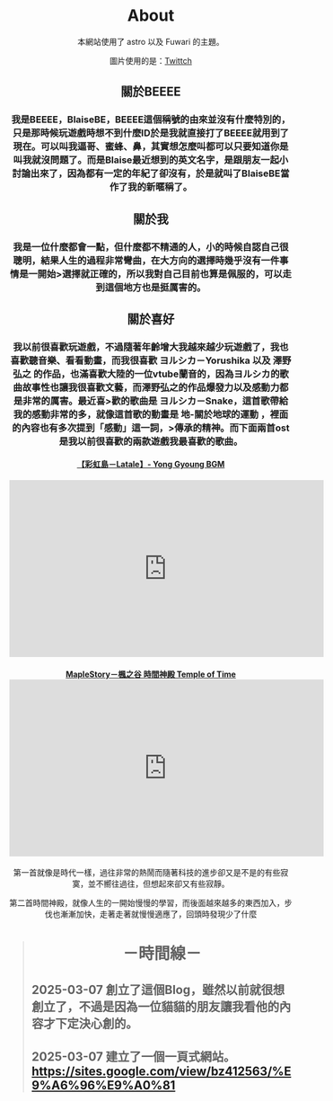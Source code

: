 # <center>About</center>

<center> 本網站使用了 astro 以及 Fuwari 的主題。

圖片使用的是：[Twittch](https://x.com/nullexception5/status/1751184703745593762)

## 關於BEEEE

### 我是BEEEE，BlaiseBE，BEEEE這個稱號的由來並沒有什麼特別的，只是那時候玩遊戲時想不到什麼ID於是我就直接打了BEEEE就用到了現在。可以叫我逼哥、蜜蜂、鼻，其實想怎麼叫都可以只要知道你是叫我就沒問題了。而是Blaise最近想到的英文名字，是跟朋友一起小討論出來了，因為都有一定的年紀了卻沒有，於是就叫了BlaiseBE當作了我的新暱稱了。

## 關於我

### 我是一位什麼都會一點，但什麼都不精通的人，小的時候自認自己很聰明，結果人生的過程非常彎曲，在大方向的選擇時幾乎沒有一件事情是一開始>選擇就正確的，所以我對自己目前也算是佩服的，可以走到這個地方也是挺厲害的。

## 關於喜好
### 我以前很喜歡玩遊戲，不過隨著年齡增大我越來越少玩遊戲了，我也喜歡聽音樂、看看動畫，而我很喜歡 ヨルシカ－Yorushika 以及 澤野弘之 的作品，也滿喜歡大陸的一位vtube蘭音的，因為ヨルシカ的歌曲故事性也讓我很喜歡文藝，而澤野弘之的作品爆發力以及感動力都是非常的厲害。最近喜>歡的歌曲是 ヨルシカ－Snake，這首歌帶給我的感動非常的多，就像這首歌的動畫是 地-關於地球的運動 ，裡面的內容也有多次提到「感動」這一詞，>傳承的精神。而下面兩首ost是我以前很喜歡的兩款遊戲我最喜歡的歌曲。

#### [【彩虹島－Latale】- Yong Gyoung BGM](https://youtu.be/a5-doFso9eA) 
<iframe width="560" height="315" src="https://www.youtube.com/embed/a5-doFso9eA" frameborder="0" allow="accelerometer; autoplay; encrypted-media; gyroscope; picture-in-picture" allowfullscreen></iframe>

 #### [MapleStory－楓之谷 時間神殿 Temple of Time](https://www.youtube.com/embed/uz1ofi-h9t4)<iframe width="560" height="315" src="https://www.youtube.com/embed/uz1ofi-h9t4" frameborder="0" allow="accelerometer; autoplay; encrypted-media; gyroscope; picture-in-picture" allowfullscreen></iframe>


第一首就像是時代一樣，過往非常的熱鬧而隨著科技的進步卻又是不是的有些寂寞，並不嚮往過往，但想起來卻又有些寂靜。

第二首時間神殿，就像人生的一開始慢慢的學習，而後面越來越多的東西加入，步伐也漸漸加快，走著走著就慢慢適應了，回頭時發現少了什麼

</center>

># <center>－時間線－</center>
>## 2025-03-07 創立了這個Blog，雖然以前就很想創立了，不過是因為一位貓貓的朋友讓我看他的內容才下定決心創的。
>## 2025-03-07 建立了一個一頁式網站。https://sites.google.com/view/bz412563/%E9%A6%96%E9%A0%81